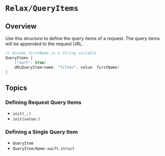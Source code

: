 # ``Relax/QueryItems``

## Overview

Use this structure to define the query items of a request. The query items will be appended to the request URL.

```swift
// Assume firstName is a String variable
QueryItems {
    ("sort": true)
    URLQueryItem(name: "filter", value: firstName)
}
```

## Topics

### Defining Request Query Items

- ``init(_:)``
- ``init(value:)``

### Defining a Single Query Item

- ``QueryItem``
- ``QueryItem/Name-swift.struct``

